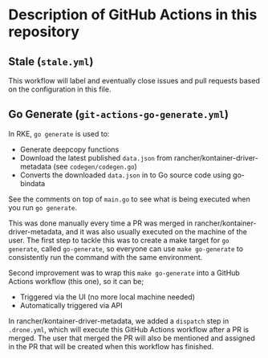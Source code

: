 # Description of GitHub Actions in this repository

## Stale (`stale.yml`)

This workflow will label and eventually close issues and pull requests based on the configuration in this file.

## Go Generate (`git-actions-go-generate.yml`)

In RKE, `go generate` is used to:

* Generate deepcopy functions
* Download the latest published `data.json` from rancher/kontainer-driver-metadata (see `codegen/codegen.go`)
* Converts the downloaded `data.json` in to Go source code using go-bindata

See the comments on top of `main.go` to see what is being executed when you run `go generate`.

This was done manually every time a PR was merged in rancher/kontainer-driver-metadata, and it was also usually executed on the machine of the user. The first step to tackle this was to create a make target for `go generate`, called `go-generate`, so everyone can use `make go-generate` to consistently run the command with the same environment.

Second improvement was to wrap this `make go-generate` into a GitHub Actions workflow (this one), so it can be;

* Triggered via the UI (no more local machine needed)
* Automatically triggered via API

In rancher/kontainer-driver-metadata, we added a `dispatch` step in `.drone.yml`, which will execute this GitHub Actions workflow after a PR is merged. The user that merged the PR will also be mentioned and assigned in the PR that will be created when this workflow has finished.
